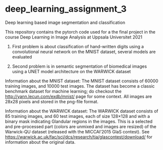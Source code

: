 # deep_learning_assignment_3
Deep learning based image segmentation and classification

This repository contains the pytorch code used for a the final project in the course Deep Learning in Image Analysis at Uppsala Universitet 2021

1. First problem is about classification of hand-written digits using a convolutional neural network on the MNIST dataset, several models are evaluated

2. Second problem is in semantic segmentation of biomedical images using a UNET model architecture on the WARWICK dataset

Information about the MNIST dataset: The MNIST dataset consists of 60000 training images, and 10000 test images. The dataset has become a classic benchmark dataset for machine learning; do checkout the http://yann.lecun.com/exdb/mnist/ page for some context. All images are 28x28 pixels and stored in the png-file format.

Information about the WARWICK dataset: The WARWICK dataset consists of 85 training images, and 60 test images, each of size 128×128 and with a binary mask indicating Glandular regions in the images. This is a selected and pre-processed part (colors are unmixed and images are resized) of the Warwick-QU dataset (released with the MICCAI’2015 GlaS contest). See https://warwick.ac.uk/fac/sci/dcs/research/tia/glascontest/download/ for information about the original data.
